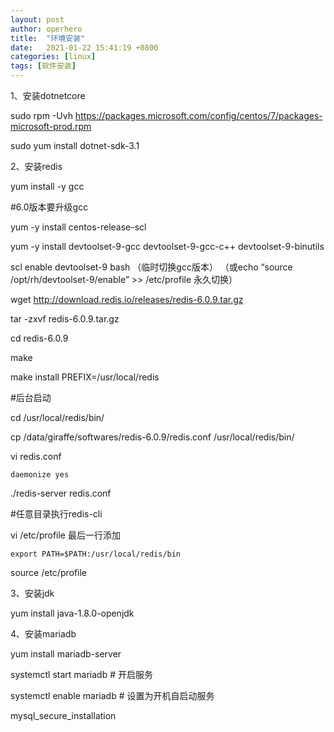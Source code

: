 ```yaml
---
layout: post
author: operhero
title:  "环境安装"
date:   2021-01-22 15:41:19 +0800
categories: [linux]
tags: [软件安装]
---
```

1、安装dotnetcore

sudo rpm -Uvh https://packages.microsoft.com/config/centos/7/packages-microsoft-prod.rpm

sudo yum install dotnet-sdk-3.1

2、安装redis

yum install -y gcc

#6.0版本要升级gcc

yum -y install centos-release-scl

yum -y install devtoolset-9-gcc devtoolset-9-gcc-c++ devtoolset-9-binutils

scl enable devtoolset-9 bash （临时切换gcc版本）
（或echo “source /opt/rh/devtoolset-9/enable” >> /etc/profile 永久切换）

wget http://download.redis.io/releases/redis-6.0.9.tar.gz

tar -zxvf redis-6.0.9.tar.gz

cd redis-6.0.9

make

make install PREFIX=/usr/local/redis

#后台启动

cd /usr/local/redis/bin/

cp /data/giraffe/softwares/redis-6.0.9/redis.conf /usr/local/redis/bin/

vi redis.conf

	daemonize yes

./redis-server redis.conf

#任意目录执行redis-cli

vi /etc/profile 最后一行添加

	export PATH=$PATH:/usr/local/redis/bin

source /etc/profile 

3、安装jdk

yum install java-1.8.0-openjdk

4、安装mariadb

yum install mariadb-server

systemctl start mariadb  # 开启服务

systemctl enable mariadb  # 设置为开机自启动服务

mysql_secure_installation

